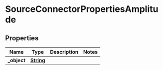 

# SourceConnectorPropertiesAmplitude


## Properties

| Name | Type | Description | Notes |
|------------ | ------------- | ------------- | -------------|
|**_object** | [**String**](String.md) |  |  |



